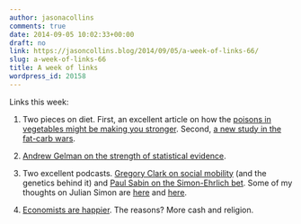 ```yaml
---
author: jasonacollins
comments: true
date: 2014-09-05 10:02:33+00:00
draft: no
link: https://jasoncollins.blog/2014/09/05/a-week-of-links-66/
slug: a-week-of-links-66
title: A week of links
wordpress_id: 20158
---
```


Links this week:






	
  1. Two pieces on diet. First, an excellent article on how the [poisons in vegetables might be making you stronger](http://nautil.us/issue/15/turbulence/fruits-and-vegetables-are-trying-to-kill-you). Second, [a new study in the fat-carb wars](http://www.nytimes.com/2014/09/02/health/low-carb-vs-low-fat-diet.html).

	
  2. [Andrew Gelman on the strength of statistical evidence](http://andrewgelman.com/2014/09/03/disagree-alan-turing-daniel-kahneman-regarding-strength-statistical-evidence/).

	
  3. Two excellent podcasts. [Gregory Clark on social mobility](http://www.thersa.org/events/audio-and-past-events/2014/the-truth-about-social-mobility) (and the genetics behind it) and [Paul Sabin on the Simon-Ehrlich bet](http://www.econtalk.org/archives/2014/02/paul_sabin_on_e.html). Some of my thoughts on Julian Simon are [here](https://jasoncollins.blog/2011/05/20/the-simon-ehrlich-bet/) and [here](https://jasoncollins.blog/2011/05/05/would-julian-simon-worry/).

	
  4. [Economists are happier](http://nzinitiative.org.nz/Media/Insights/Our+Latest+Insights.html?uid=680). The reasons? More cash and religion.


